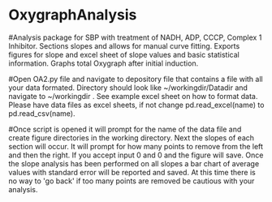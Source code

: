 # OxygraphAnalysis

#Analysis package for SBP with treatment of NADH, ADP, CCCP, Complex 1 Inhibitor. Sections slopes and allows for manual curve fitting. Exports figures for slope and excel sheet of slope values and basic statistical information. Graphs total Oxygraph after initial induction.

#Open OA2.py file and navigate to depository file that contains a file with all your data formated. Directory should look like ~/workingdir/Datadir and navigate to ~/workingdir .
See example excel sheet on how to format data. Please have data files as excel sheets, if not change pd.read_excel(name) to pd.read_csv(name). 

#Once script is opened it will prompt for the name of the data file and create figure directories in the working directory. Next the slopes of each section will occur. It will prompt for how many points to remove from the left and then the right. If you accept input 0 and 0 and the figure will save. Once the slope analysis has been performed on all slopes a bar chart of average values with standard error will be reported and saved. At this time there is no way to 'go back' if too many points are removed be cautious with your analysis.
